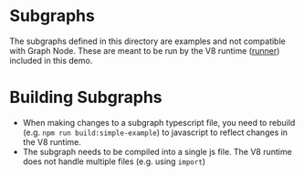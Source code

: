 # Subgraphs

The subgraphs defined in this directory are examples and not compatible with Graph Node. These are meant to be run by the V8 runtime ([runner](./runner/README.md)) included in this demo.

# Building Subgraphs

- When making changes to a subgraph typescript file, you need to rebuild (e.g. `npm run build:simple-example`) to javascript to reflect changes in the V8 runtime.
- The subgraph needs to be compiled into a single js file. The V8 runtime does not handle multiple files (e.g. using `import`)

